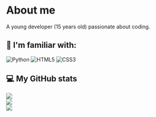 # About me
A young developer (15 years old) passionate about coding.

## 💭 I'm familiar with:
![Python](https://img.shields.io/badge/python-3670A0?style=for-the-badge&logo=python&logoColor=ffdd54) ![HTML5](https://img.shields.io/badge/html5-%23E34F26.svg?style=for-the-badge&logo=html5&logoColor=white) ![CSS3](https://img.shields.io/badge/css3-%231572B6.svg?style=for-the-badge&logo=css3&logoColor=white)

## 💻 My GitHub stats
![](https://github-readme-stats.vercel.app/api?username=Mc-gabys&theme=dark&hide_border=false&include_all_commits=false&count_private=false)<br/>
![](https://github-readme-streak-stats.herokuapp.com/?user=Mc-gabys&theme=dark&hide_border=false)<br/>
![](https://github-readme-stats.vercel.app/api/top-langs/?username=Mc-gabys&theme=dark&hide_border=false&include_all_commits=false&count_private=false&layout=compact)
<!---
Mc-gabys/Mc-gabys is a ✨ special ✨ repository because its `README.md` (this file) appears on your GitHub profile.
You can click the Preview link to take a look at your changes.
--->
